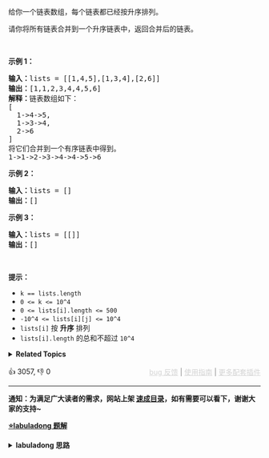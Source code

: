 <p>给你一个链表数组，每个链表都已经按升序排列。</p>

<p>请你将所有链表合并到一个升序链表中，返回合并后的链表。</p>

<p>&nbsp;</p>

<p><strong>示例 1：</strong></p>

<pre><strong>输入：</strong>lists = [[1,4,5],[1,3,4],[2,6]]
<strong>输出：</strong>[1,1,2,3,4,4,5,6]
<strong>解释：</strong>链表数组如下：
[
  1-&gt;4-&gt;5,
  1-&gt;3-&gt;4,
  2-&gt;6
]
将它们合并到一个有序链表中得到。
1-&gt;1-&gt;2-&gt;3-&gt;4-&gt;4-&gt;5-&gt;6
</pre>

<p><strong>示例 2：</strong></p>

<pre><strong>输入：</strong>lists = []
<strong>输出：</strong>[]
</pre>

<p><strong>示例 3：</strong></p>

<pre><strong>输入：</strong>lists = [[]]
<strong>输出：</strong>[]
</pre>

<p>&nbsp;</p>

<p><strong>提示：</strong></p>

<ul> 
 <li><code>k == lists.length</code></li> 
 <li><code>0 &lt;= k &lt;= 10^4</code></li> 
 <li><code>0 &lt;= lists[i].length &lt;= 500</code></li> 
 <li><code>-10^4 &lt;= lists[i][j] &lt;= 10^4</code></li> 
 <li><code>lists[i]</code> 按 <strong>升序</strong> 排列</li> 
 <li><code>lists[i].length</code> 的总和不超过 <code>10^4</code></li> 
</ul>

<details><summary><strong>Related Topics</strong></summary>链表 | 分治 | 堆（优先队列） | 归并排序</details><br>

<div>👍 3057, 👎 0<span style='float: right;'><span style='color: gray;'><a href='https://github.com/labuladong/fucking-algorithm/issues' target='_blank' style='color: lightgray;text-decoration: underline;'>bug 反馈</a> | <a href='https://labuladong.online/algo/fname.html?fname=jb插件简介' target='_blank' style='color: lightgray;text-decoration: underline;'>使用指南</a> | <a href='https://labuladong.online/algo/' target='_blank' style='color: lightgray;text-decoration: underline;'>更多配套插件</a></span></span></div>

<div id="labuladong"><hr>

**通知：为满足广大读者的需求，网站上架 [速成目录](https://labuladong.online/algo/intro/quick-learning-plan/)，如有需要可以看下，谢谢大家的支持~**



<p><strong><a href="https://labuladong.online/algo/essential-technique/divide-and-conquer/" target="_blank">⭐️labuladong 题解</a></strong></p>
<details><summary><strong>labuladong 思路</strong></summary>


<div id="labuladong_solution_zh">

## 基本思路

[✔ ✨21. 合并两个有序链表](/problems/merge-two-sorted-lists/) 的延伸，利用 [优先级队列（二叉堆）](https://labuladong.online/algo/data-structure-basic/binary-heap-basic/) 进行节点排序即可。

**详细题解**：
  - [分治算法解题套路框架](https://labuladong.online/algo/essential-technique/divide-and-conquer/)
  - [双指针技巧秒杀七道链表题目](https://labuladong.online/algo/essential-technique/linked-list-skills-summary/)
  - [【练习】优先级队列经典习题](https://labuladong.online/algo/problem-set/binary-heap/)

</div>





<div id="solution">

## 解法代码



<div class="tab-panel"><div class="tab-nav">
<button data-tab-item="cpp" class="tab-nav-button btn " data-tab-group="default" onclick="switchTab(this)">cpp🤖</button>

<button data-tab-item="python" class="tab-nav-button btn " data-tab-group="default" onclick="switchTab(this)">python🤖</button>

<button data-tab-item="java" class="tab-nav-button btn active" data-tab-group="default" onclick="switchTab(this)">java🟢</button>

<button data-tab-item="go" class="tab-nav-button btn " data-tab-group="default" onclick="switchTab(this)">go🤖</button>

<button data-tab-item="javascript" class="tab-nav-button btn " data-tab-group="default" onclick="switchTab(this)">javascript🤖</button>
</div><div class="tab-content">
<div data-tab-item="cpp" class="tab-item " data-tab-group="default"><div class="highlight">

```cpp
// 注意：cpp 代码由 chatGPT🤖 根据我的 java 代码翻译。
// 本代码的正确性已通过力扣验证，如有疑问，可以对照 java 代码查看。

// 用分治算法合并 k 个有序链表
class Solution {
public:
    ListNode* mergeKLists(vector<ListNode*>& lists) {
        if (lists.empty()) {
            return nullptr;
        }
        return mergeKLists3(lists, 0, lists.size() - 1);
    }

    // 定义：合并 lists[start..end] 为一个有序链表
    ListNode* mergeKLists3(vector<ListNode*>& lists, int start, int end) {
        if (start == end) {
            return lists[start];
        }

        int mid = start + (end - start) / 2;
        // 合并左半边 lists[start..mid] 为一个有序链表
        ListNode* left = mergeKLists3(lists, start, mid);

        // 合并右半边 lists[mid+1..end] 为一个有序链表
        ListNode* right = mergeKLists3(lists, mid + 1, end);

        // 合并左右两个有序链表
        return mergeTwoLists(left, right);
    }

    // 双指针技巧合并两个有序链表
    // https://labuladong.online/algo/essential-technique/linked-list-skills-summary/
    ListNode* mergeTwoLists(ListNode* l1, ListNode* l2) {
        ListNode dummy(-1), *p = &dummy;
        ListNode* p1 = l1, *p2 = l2;

        while (p1 != nullptr && p2 != nullptr) {
            if (p1->val > p2->val) {
                p->next = p2;
                p2 = p2->next;
            } else {
                p->next = p1;
                p1 = p1->next;
            }
            p = p->next;
        }

        if (p1 != nullptr) {
            p->next = p1;
        }

        if (p2 != nullptr) {
            p->next = p2;
        }

        return dummy.next;
    }
};
```

</div></div>

<div data-tab-item="python" class="tab-item " data-tab-group="default"><div class="highlight">

```python
# 注意：python 代码由 chatGPT🤖 根据我的 java 代码翻译。
# 本代码的正确性已通过力扣验证，如有疑问，可以对照 java 代码查看。

# 用分治算法合并 k 个有序链表
class Solution:

    def mergeKLists(self, lists: list['ListNode']) -> 'ListNode':
        if len(lists) == 0:
            return None
        return self.mergeKLists3(lists, 0, len(lists) - 1)

    # 定义：合并 lists[start..end] 为一个有序链表
    def mergeKLists3(self, lists: list['ListNode'], start: int, end: int) -> 'ListNode':
        if start == end:
            return lists[start]

        mid = start + (end - start) // 2
        # 合并左半边 lists[start..mid] 为一个有序链表
        left = self.mergeKLists3(lists, start, mid)

        # 合并右半边 lists[mid+1..end] 为一个有序链表
        right = self.mergeKLists3(lists, mid + 1, end)

        # 合并左右两个有序链表
        return self.mergeTwoLists(left, right)

    # 双指针技巧合并两个有序链表
    # https://labuladong.online/algo/essential-technique/linked-list-skills-summary/
    def mergeTwoLists(self, l1: 'ListNode', l2: 'ListNode') -> 'ListNode':
        dummy = ListNode(-1)
        p = dummy
        p1, p2 = l1, l2

        while p1 is not None and p2 is not None:
            if p1.val > p2.val:
                p.next = p2
                p2 = p2.next
            else:
                p.next = p1
                p1 = p1.next
            p = p.next

        if p1 is not None:
            p.next = p1

        if p2 is not None:
            p.next = p2

        return dummy.next
```

</div></div>

<div data-tab-item="java" class="tab-item active" data-tab-group="default"><div class="highlight">

```java
// 用分治算法合并 k 个有序链表
class Solution {

    public ListNode mergeKLists(ListNode[] lists) {
        if (lists.length == 0) {
            return null;
        }
        return mergeKLists3(lists, 0, lists.length - 1);
    }


    // 定义：合并 lists[start..end] 为一个有序链表
    ListNode mergeKLists3(ListNode[] lists, int start, int end) {
        if (start == end) {
            return lists[start];
        }

        int mid = start + (end - start) / 2;
        // 合并左半边 lists[start..mid] 为一个有序链表
        ListNode left = mergeKLists3(lists, start, mid);

        // 合并右半边 lists[mid+1..end] 为一个有序链表
        ListNode right = mergeKLists3(lists, mid + 1, end);

        // 合并左右两个有序链表
        return mergeTwoLists(left, right);
    }


    // 双指针技巧合并两个有序链表
    // https://labuladong.online/algo/essential-technique/linked-list-skills-summary/
    ListNode mergeTwoLists(ListNode l1, ListNode l2) {
        ListNode dummy = new ListNode(-1), p = dummy;
        ListNode p1 = l1, p2 = l2;

        while (p1 != null && p2 != null) {
            if (p1.val > p2.val) {
                p.next = p2;
                p2 = p2.next;
            } else {
                p.next = p1;
                p1 = p1.next;
            }
            p = p.next;
        }

        if (p1 != null) {
            p.next = p1;
        }

        if (p2 != null) {
            p.next = p2;
        }

        return dummy.next;
    }
}
```

</div></div>

<div data-tab-item="go" class="tab-item " data-tab-group="default"><div class="highlight">

```go
// 注意：go 代码由 chatGPT🤖 根据我的 java 代码翻译。
// 本代码的正确性已通过力扣验证，如有疑问，可以对照 java 代码查看。

// 用分治算法合并 k 个有序链表
func mergeKLists(lists []*ListNode) *ListNode {
    if len(lists) == 0 {
        return nil
    }
    return mergeKLists3(lists, 0, len(lists)-1)
}

// 定义：合并 lists[start..end] 为一个有序链表
func mergeKLists3(lists []*ListNode, start, end int) *ListNode {
    if start == end {
        return lists[start]
    }
    mid := start + (end-start)/2
    // 合并左半边 lists[start..mid] 为一个有序链表
    left := mergeKLists3(lists, start, mid)
    // 合并右半边 lists[mid+1..end] 为一个有序链表
    right := mergeKLists3(lists, mid+1, end)
    // 合并左右两个有序链表
    return mergeTwoLists(left, right)
}

// 双指针技巧合并两个有序链表
// https://labuladong.online/algo/essential-technique/linked-list-skills-summary/
func mergeTwoLists(l1, l2 *ListNode) *ListNode {
    dummy := &ListNode{Val: -1}
    p := dummy
    p1, p2 := l1, l2

    for p1 != nil && p2 != nil {
        if p1.Val > p2.Val {
            p.Next = p2
            p2 = p2.Next
        } else {
            p.Next = p1
            p1 = p1.Next
        }
        p = p.Next
    }

    if p1 != nil {
        p.Next = p1
    }

    if p2 != nil {
        p.Next = p2
    }

    return dummy.Next
}
```

</div></div>

<div data-tab-item="javascript" class="tab-item " data-tab-group="default"><div class="highlight">

```javascript
// 注意：javascript 代码由 chatGPT🤖 根据我的 java 代码翻译。
// 本代码的正确性已通过力扣验证，如有疑问，可以对照 java 代码查看。

// 用分治算法合并 k 个有序链表

var mergeKLists = function(lists) {
    if (lists.length === 0) {
        return null;
    }
    return mergeKLists3(lists, 0, lists.length - 1);
};

// 定义：合并 lists[start..end] 为一个有序链表
function mergeKLists3(lists, start, end) {
    if (start === end) {
        return lists[start];
    }

    let mid = start + Math.floor((end - start) / 2);
    // 合并左半边 lists[start..mid] 为一个有序链表
    let left = mergeKLists3(lists, start, mid);

    // 合并右半边 lists[mid+1..end] 为一个有序链表
    let right = mergeKLists3(lists, mid + 1, end);

    // 合并左右两个有序链表
    return mergeTwoLists(left, right);
}

// 双指针技巧合并两个有序链表
// https://labuladong.online/algo/essential-technique/linked-list-skills-summary/
function mergeTwoLists(l1, l2) {
    let dummy = new ListNode(-1), p = dummy;
    let p1 = l1, p2 = l2;

    while (p1 !== null && p2 !== null) {
        if (p1.val > p2.val) {
            p.next = p2;
            p2 = p2.next;
        } else {
            p.next = p1;
            p1 = p1.next;
        }
        p = p.next;
    }

    if (p1 !== null) {
        p.next = p1;
    }

    if (p2 !== null) {
        p.next = p2;
    }

    return dummy.next;
}
```

</div></div>
</div></div>

<hr /><details open hint-container details><summary style="font-size: medium"><strong>🍭🍭 算法可视化 🍭🍭</strong></summary><div id="data_merge-k-sorted-lists"  category="leetcode" ></div><div class="resizable aspect-ratio-container" style="height: 100%;">
<div id="iframe_merge-k-sorted-lists"></div></div>
</details><hr /><br />

</div>
</details>
</div>

